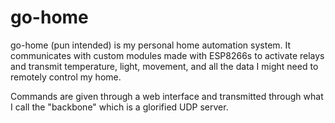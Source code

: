 # go-home

go-home (pun intended) is my personal home automation system. It communicates with custom modules made with ESP8266s to activate relays and transmit temperature, light, movement, and all the data I might need to remotely control my home.

Commands are given through a web interface and transmitted through what I call the "backbone" which is a glorified UDP server.
